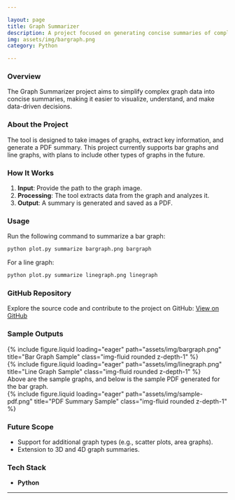 ```yaml
---

layout: page
title: Graph Summarizer
description: A project focused on generating concise summaries of complex graphs to enhance data understanding and decision-making.
img: assets/img/bargraph.png
category: Python

---
```



### Overview
The Graph Summarizer project aims to simplify complex graph data into concise summaries, making it easier to visualize, understand, and make data-driven decisions.

### About the Project
The tool is designed to take images of graphs, extract key information, and generate a PDF summary. This project currently supports bar graphs and line graphs, with plans to include other types of graphs in the future.

### How It Works
1. **Input**: Provide the path to the graph image.
2. **Processing**: The tool extracts data from the graph and analyzes it.
3. **Output**: A summary is generated and saved as a PDF.

### Usage
Run the following command to summarize a bar graph:

```sh
python plot.py summarize bargraph.png bargraph
```

For a line graph:

```sh
python plot.py summarize linegraph.png linegraph
```
### GitHub Repository

Explore the source code and contribute to the project on GitHub:
<a href="https://github.com/ughrima/Graph_summarizer" class="btn btn-secondary" target="_blank">View on GitHub</a>


### Sample Outputs

<div class="row">
    <div class="col-sm mt-3 mt-md-0">
        {% include figure.liquid loading="eager" path="assets/img/bargraph.png" title="Bar Graph Sample" class="img-fluid rounded z-depth-1" %}
    </div>
    <div class="col-sm mt-3 mt-md-0">
        {% include figure.liquid loading="eager" path="assets/img/linegraph.png" title="Line Graph Sample" class="img-fluid rounded z-depth-1" %}
    </div>

</div>
<div class="caption">
    Above are the sample graphs, and below is the sample PDF generated for the bar graph.
</div>
<div class="row">
    <div class="col-sm mt-3 mt-md-0">
        {% include figure.liquid loading="eager" path="assets/img/sample-pdf.png" title="PDF Summary Sample" class="img-fluid rounded z-depth-1" %}
    </div>
        </div>


### Future Scope
- Support for additional graph types (e.g., scatter plots, area graphs).
- Extension to 3D and 4D graph summaries.


### Tech Stack
- **Python**

---